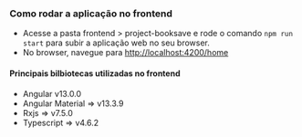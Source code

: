 ### Como rodar a aplicação no frontend
- Acesse a pasta frontend > project-booksave e rode o comando ``npm run start`` para subir a aplicação web no seu browser.
- No browser, navegue para <a href="http://localhost:4200/home">http://localhost:4200/home</a>

#### Principais bilbiotecas utilizadas no frontend
- Angular v13.0.0
- Angular Material => v13.3.9
- Rxjs => v7.5.0
- Typescript => v4.6.2
